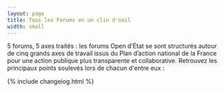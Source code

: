 ```yaml
---
layout: page
title: Tous les Forums en un clin d'oeil
width: small
---
```


5 forums, 5 axes traités : les forums Open d’État se sont structurés autour de cinq grands axes de travail issus du Plan d’action national de la France pour une action publique plus transparente et collaborative. Retrouvez les principaux points soulevés lors de chacun d'entre eux :

{% include changelog.html %}
